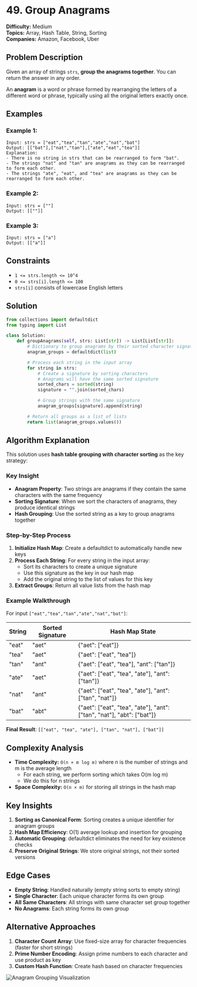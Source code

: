 # 49. Group Anagrams

**Difficulty:** Medium  
**Topics:** Array, Hash Table, String, Sorting  
**Companies:** Amazon, Facebook, Uber

## Problem Description

Given an array of strings `strs`, **group the anagrams together**. You can return the answer in any order.

An **anagram** is a word or phrase formed by rearranging the letters of a different word or phrase, typically using all the original letters exactly once.

## Examples

### Example 1:

```
Input: strs = ["eat","tea","tan","ate","nat","bat"]
Output: [["bat"],["nat","tan"],["ate","eat","tea"]]
Explanation:
- There is no string in strs that can be rearranged to form "bat".
- The strings "nat" and "tan" are anagrams as they can be rearranged to form each other.
- The strings "ate", "eat", and "tea" are anagrams as they can be rearranged to form each other.
```

### Example 2:

```
Input: strs = [""]
Output: [[""]]
```

### Example 3:

```
Input: strs = ["a"]
Output: [["a"]]
```

## Constraints

- `1 <= strs.length <= 10^4`
- `0 <= strs[i].length <= 100`
- `strs[i]` consists of lowercase English letters

## Solution

```python
from collections import defaultdict
from typing import List

class Solution:
    def groupAnagrams(self, strs: List[str]) -> List[List[str]]:
        # Dictionary to group anagrams by their sorted character signature
        anagram_groups = defaultdict(list)

        # Process each string in the input array
        for string in strs:
            # Create a signature by sorting characters
            # Anagrams will have the same sorted signature
            sorted_chars = sorted(string)
            signature = "".join(sorted_chars)

            # Group strings with the same signature
            anagram_groups[signature].append(string)

        # Return all groups as a list of lists
        return list(anagram_groups.values())
```

## Algorithm Explanation

This solution uses **hash table grouping with character sorting** as the key strategy:

### Key Insight

- **Anagram Property**: Two strings are anagrams if they contain the same characters with the same frequency
- **Sorting Signature**: When we sort the characters of anagrams, they produce identical strings
- **Hash Grouping**: Use the sorted string as a key to group anagrams together

### Step-by-Step Process

1. **Initialize Hash Map**: Create a defaultdict to automatically handle new keys
2. **Process Each String**: For every string in the input array:
   - Sort its characters to create a unique signature
   - Use this signature as the key in our hash map
   - Add the original string to the list of values for this key
3. **Extract Groups**: Return all value lists from the hash map

### Example Walkthrough

For input `["eat","tea","tan","ate","nat","bat"]`:

| String | Sorted Signature | Hash Map State                                                        |
| ------ | ---------------- | --------------------------------------------------------------------- |
| "eat"  | "aet"            | {"aet": ["eat"]}                                                      |
| "tea"  | "aet"            | {"aet": ["eat", "tea"]}                                               |
| "tan"  | "ant"            | {"aet": ["eat", "tea"], "ant": ["tan"]}                               |
| "ate"  | "aet"            | {"aet": ["eat", "tea", "ate"], "ant": ["tan"]}                        |
| "nat"  | "ant"            | {"aet": ["eat", "tea", "ate"], "ant": ["tan", "nat"]}                 |
| "bat"  | "abt"            | {"aet": ["eat", "tea", "ate"], "ant": ["tan", "nat"], "abt": ["bat"]} |

**Final Result**: `[["eat", "tea", "ate"], ["tan", "nat"], ["bat"]]`

## Complexity Analysis

- **Time Complexity:** `O(n × m log m)` where n is the number of strings and m is the average length
  - For each string, we perform sorting which takes O(m log m)
  - We do this for n strings
- **Space Complexity:** `O(n × m)` for storing all strings in the hash map

## Key Insights

1. **Sorting as Canonical Form**: Sorting creates a unique identifier for anagram groups
2. **Hash Map Efficiency**: O(1) average lookup and insertion for grouping
3. **Automatic Grouping**: defaultdict eliminates the need for key existence checks
4. **Preserve Original Strings**: We store original strings, not their sorted versions

## Edge Cases

- **Empty String**: Handled naturally (empty string sorts to empty string)
- **Single Character**: Each unique character forms its own group
- **All Same Characters**: All strings with same character set group together
- **No Anagrams**: Each string forms its own group

## Alternative Approaches

1. **Character Count Array**: Use fixed-size array for character frequencies (faster for short strings)
2. **Prime Number Encoding**: Assign prime numbers to each character and use product as key
3. **Custom Hash Function**: Create hash based on character frequencies

![Anagram Grouping Visualization](https://res.cloudinary.com/dfo6ngde0/image/upload/v1754318087/Screenshot_2025-08-04_200434_kevxny.png)
